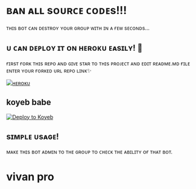 # ʙᴀɴ ᴀʟʟ sᴏᴜʀᴄᴇ ᴄᴏᴅᴇs!!!

ᴛʜɪs ʙᴏᴛ ᴄᴀɴ ᴅᴇsᴛʀᴏʏ ʏᴏᴜʀ ɢʀᴏᴜᴘ ᴡɪᴛʜ ɪɴ ᴀ ғᴇᴡ sᴇᴄᴏɴᴅs...

## ᴜ ᴄᴀɴ ᴅᴇᴘʟᴏʏ ɪᴛ ᴏɴ ʜᴇʀᴏᴋᴜ ᴇᴀsɪʟʏ! 💜
ғɪʀsᴛ ғᴏʀᴋ ᴛʜɪs ʀᴇᴘᴏ ᴀɴᴅ ɢɪᴠᴇ sᴛᴀʀ ᴛᴏ ᴛʜɪs ᴘʀᴏᴊᴇᴄᴛ ᴀɴᴅ ᴇᴅɪᴛ ʀᴇᴀᴅᴍᴇ.ᴍᴅ ғɪʟᴇ ᴇɴᴛᴇʀ ʏᴏᴜʀ ғᴏʀᴋᴇᴅ ᴜʀʟ ʀᴇᴘᴏ ʟɪɴᴋ✨


[![ʜᴇʀᴏᴋᴜ](https://www.herokucdn.com/deploy/button.svg)](https://heroku.com/deploy?template=https://github.com/R7-suii/Banner)


## koyeb babe

[![Deploy to Koyeb](https://www.koyeb.com/static/images/deploy/button.svg)](https://app.koyeb.com/deploy?type=git&repository=github.com/R7-suii/Banner&branch=main&name=Banner)



## sɪᴍᴘʟᴇ ᴜsᴀɢᴇ!

ᴍᴀᴋᴇ ᴛʜɪs ʙᴏᴛ ᴀᴅᴍɪɴ ᴛᴏ ᴛʜᴇ ɢʀᴏᴜᴘ ᴛᴏ ᴄʜᴇᴄᴋ ᴛʜᴇ ᴀʙɪʟɪᴛʏ ᴏғ ᴛʜᴀᴛ ʙᴏᴛ.

# vivan pro
